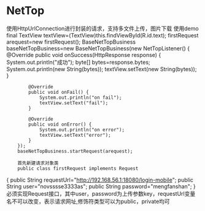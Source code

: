 # NetTop
使用HttpUrlConnection进行封装的请求，支持多文件上传，图片下载
使用demo
  final TextView textView=(TextView)this.findViewById(R.id.text);
        firstRequest arequest=new firstRequest();
        BaseNetTopBusiness baseNetTopBusiness=new BaseNetTopBusiness(new NetTopListener() {
            @Override
            public void onSuccess(HttpResponse response) {
                System.out.println("成功");
                byte[] bytes=response.bytes;
                System.out.println(new String(bytes));
                textView.setText(new String(bytes));
            }

            @Override
            public void onFail() {
                System.out.println("on fail");
                textView.setText("fail");
            }

            @Override
            public void onError() {
                System.out.println("on error");
                textView.setText("error");
            }
        });
        baseNetTopBusiness.startRequest(arequest);
        
        首先新建请求对象类
        public class firstRequest implements Request
{
    public String requestUrl="http://192.168.56.1:18080/login-mobile";
    public String user="novsssse3333as";
    public String password="mengfanshan";
}
必须实现Request接口，其中user，password为上传参数key，requestUrl变量名不可以改变，表示请求网址,修饰符类型可以为public，private均可